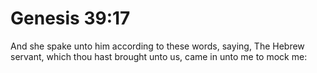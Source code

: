 # Genesis 39:17

And she spake unto him according to these words, saying, The Hebrew servant, which thou hast brought unto us, came in unto me to mock me: